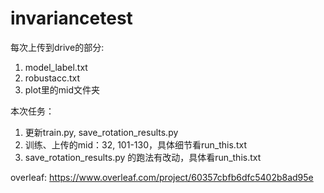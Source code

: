 # invariancetest

每次上传到drive的部分:
1. model_label.txt
2. robustacc.txt
3. plot里的mid文件夹

本次任务：
1. 更新train.py, save_rotation_results.py
2. 训练、上传的mid：32, 101-130，具体细节看run_this.txt
3. save_rotation_results.py 的跑法有改动，具体看run_this.txt




overleaf:
https://www.overleaf.com/project/60357cbfb6dfc5402b8ad95e
